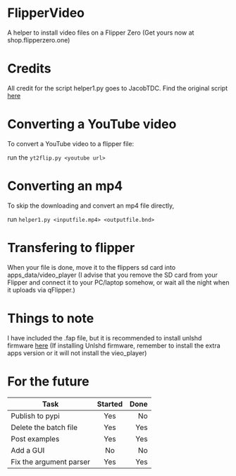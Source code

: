 # FlipperVideo
A helper to install video files on a Flipper Zero (Get yours now at shop.flipperzero.one)

# Credits

All credit for the script helper1.py goes to JacobTDC. Find the original script [here](https://gist.github.com/JacobTDC/524322a78bb0ba5008604d905ccd4270)

# Converting a YouTube video

To convert a YouTube video to a flipper file:

run the `yt2flip.py <youtube url>`

# Converting an mp4

To skip the downloading and convert an mp4 file directly, 

run `helper1.py <inputfile.mp4> <outputfile.bnd>`

# Transfering to flipper

When your file is done, move it to the flippers sd card into apps_data/video_player (I advise that you remove the SD card from your Flipper and connect it to your PC/laptop somehow, or wait all the night when it uploads via qFlipper.)

# Things to note

I have included the .fap file, but it is recommended to install unlshd firmware [here](https://github.com/DarkFlippers/unleashed-firmware) (If installing Unlshd firmware, remember to install the extra apps version or it will not install the vieo_player)

# For the future

| Task                    | Started | Done |
|-------------------------|:-------:|-----:|
| Publish to pypi         |   Yes   |   No |
| Delete the batch file   |   Yes   |  Yes |
| Post examples           |   Yes   |  Yes |
| Add a GUI               |   No    |   No |
| Fix the argument parser |   Yes   |  Yes |
